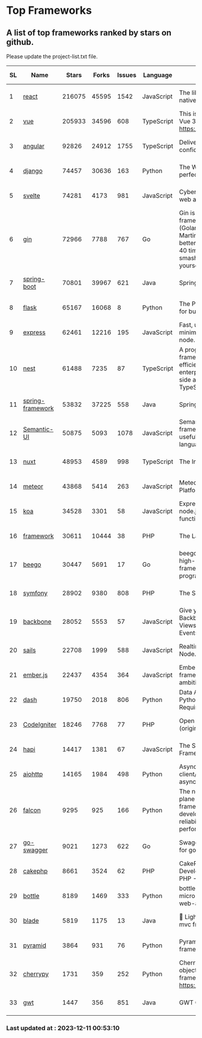 # Top Frameworks
## A list of top frameworks ranked by stars on github.  
Please update the project-list.txt file.

| SL| Name  | Stars| Forks| Issues | Language | Description | Last Commit |
| --| ------| -----| ---- | ------ | -------- | ----------- | ----------- |
| 1 | [react](https://github.com/facebook/react) | 216075 | 45595 | 1542 | JavaScript | The library for web and native user interfaces. | 2023-12-08 21:21:15 |
| 2 | [vue](https://github.com/vuejs/vue) | 205933 | 34596 | 608 | TypeScript | This is the repo for Vue 2. For Vue 3, go to https://github.com/vuejs/core | 2023-12-08 01:42:01 |
| 3 | [angular](https://github.com/angular/angular) | 92826 | 24912 | 1755 | TypeScript | Deliver web apps with confidence 🚀 | 2023-12-08 23:00:13 |
| 4 | [django](https://github.com/django/django) | 74457 | 30636 | 163 | Python | The Web framework for perfectionists with deadlines. | 2023-12-08 08:46:11 |
| 5 | [svelte](https://github.com/sveltejs/svelte) | 74281 | 4173 | 981 | JavaScript | Cybernetically enhanced web apps | 2023-12-10 23:50:22 |
| 6 | [gin](https://github.com/gin-gonic/gin) | 72966 | 7788 | 767 | Go | Gin is a HTTP web framework written in Go (Golang). It features a Martini-like API with much better performance -- up to 40 times faster. If you need smashing performance, get yourself some Gin. | 2023-12-07 00:38:55 |
| 7 | [spring-boot](https://github.com/spring-projects/spring-boot) | 70801 | 39967 | 621 | Java | Spring Boot | 2023-12-07 18:49:40 |
| 8 | [flask](https://github.com/pallets/flask) | 65167 | 16068 | 8 | Python | The Python micro framework for building web applications. | 2023-12-04 22:26:30 |
| 9 | [express](https://github.com/expressjs/express) | 62461 | 12216 | 195 | JavaScript | Fast, unopinionated, minimalist web framework for node. | 2023-06-04 15:47:20 |
| 10 | [nest](https://github.com/nestjs/nest) | 61488 | 7235 | 87 | TypeScript | A progressive Node.js framework for building efficient, scalable, and enterprise-grade server-side applications with TypeScript/JavaScript 🚀 | 2023-12-08 13:24:22 |
| 11 | [spring-framework](https://github.com/spring-projects/spring-framework) | 53832 | 37225 | 558 | Java | Spring Framework | 2023-12-10 19:14:49 |
| 12 | [Semantic-UI](https://github.com/Semantic-Org/Semantic-UI) | 50875 | 5093 | 1078 | JavaScript | Semantic is a UI component framework based around useful principles from natural language. | 2023-01-11 17:05:32 |
| 13 | [nuxt](https://github.com/nuxt/nuxt) | 48953 | 4589 | 998 | TypeScript | The Intuitive Vue Framework. | 2023-12-10 21:45:51 |
| 14 | [meteor](https://github.com/meteor/meteor) | 43868 | 5414 | 263 | JavaScript | Meteor, the JavaScript App Platform | 2023-12-07 13:23:06 |
| 15 | [koa](https://github.com/koajs/koa) | 34528 | 3301 | 58 | JavaScript | Expressive middleware for node.js using ES2017 async functions | 2023-11-08 15:05:20 |
| 16 | [framework](https://github.com/laravel/framework) | 30611 | 10444 | 38 | PHP | The Laravel Framework. | 2023-12-10 13:40:04 |
| 17 | [beego](https://github.com/beego/beego) | 30447 | 5691 | 17 | Go | beego is an open-source, high-performance web framework for the Go programming language. | 2023-12-10 15:16:07 |
| 18 | [symfony](https://github.com/symfony/symfony) | 28902 | 9380 | 808 | PHP | The Symfony PHP framework | 2023-12-10 19:24:08 |
| 19 | [backbone](https://github.com/jashkenas/backbone) | 28052 | 5553 | 57 | JavaScript | Give your JS App some Backbone with Models, Views, Collections, and Events | 2023-08-10 22:05:08 |
| 20 | [sails](https://github.com/balderdashy/sails) | 22708 | 1999 | 588 | JavaScript | Realtime MVC Framework for Node.js | 2023-09-01 21:26:40 |
| 21 | [ember.js](https://github.com/emberjs/ember.js) | 22437 | 4354 | 364 | JavaScript | Ember.js - A JavaScript framework for creating ambitious web applications | 2023-12-01 19:08:30 |
| 22 | [dash](https://github.com/plotly/dash) | 19750 | 2018 | 806 | Python | Data Apps & Dashboards for Python. No JavaScript Required. | 2023-12-01 19:07:19 |
| 23 | [CodeIgniter](https://github.com/bcit-ci/CodeIgniter) | 18246 | 7768 | 77 | PHP | Open Source PHP Framework (originally from EllisLab) | 2023-04-07 17:57:13 |
| 24 | [hapi](https://github.com/hapijs/hapi) | 14417 | 1381 | 67 | JavaScript | The Simple, Secure Framework Developers Trust | 2023-09-18 11:40:11 |
| 25 | [aiohttp](https://github.com/aio-libs/aiohttp) | 14165 | 1984 | 498 | Python | Asynchronous HTTP client/server framework for asyncio and Python | 2023-12-07 11:07:10 |
| 26 | [falcon](https://github.com/falconry/falcon) | 9295 | 925 | 166 | Python | The no-magic web data plane API and microservices framework for Python developers, with a focus on reliability, correctness, and performance at scale. | 2023-12-05 21:29:41 |
| 27 | [go-swagger](https://github.com/go-swagger/go-swagger) | 9021 | 1273 | 622 | Go | Swagger 2.0 implementation for go | 2023-11-27 18:56:08 |
| 28 | [cakephp](https://github.com/cakephp/cakephp) | 8661 | 3524 | 62 | PHP | CakePHP: The Rapid Development Framework for PHP - Official Repository | 2023-12-09 21:24:28 |
| 29 | [bottle](https://github.com/bottlepy/bottle) | 8189 | 1469 | 333 | Python | bottle.py is a fast and simple micro-framework for python web-applications. | 2022-09-05 15:24:52 |
| 30 | [blade](https://github.com/lets-blade/blade) | 5819 | 1175 | 13 | Java | :rocket: Lightning fast and elegant mvc framework for Java8 | 2023-06-16 05:18:49 |
| 31 | [pyramid](https://github.com/Pylons/pyramid) | 3864 | 931 | 76 | Python | Pyramid - A Python web framework | 2023-09-14 21:55:43 |
| 32 | [cherrypy](https://github.com/cherrypy/cherrypy) | 1731 | 359 | 252 | Python | CherryPy is a pythonic, object-oriented HTTP framework.      https://cherrypy.dev | 2023-08-04 13:52:17 |
| 33 | [gwt](https://github.com/gwtproject/gwt) | 1447 | 356 | 851 | Java | GWT Open Source Project | 2023-12-06 22:14:27 |

### Last updated at : 2023-12-11 00:53:10
